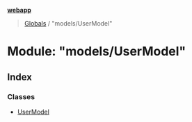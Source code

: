 **[webapp](../README.md)**

> [Globals](../globals.md) / "models/UserModel"

# Module: "models/UserModel"

## Index

### Classes

* [UserModel](../classes/_models_usermodel_.usermodel.md)

